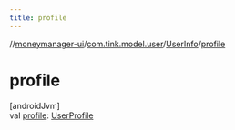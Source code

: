 ```yaml
---
title: profile
---
```

//[moneymanager-ui](../../../index.html)/[com.tink.model.user](../index.html)/[UserInfo](index.html)/[profile](profile.html)



# profile



[androidJvm]\
val [profile](profile.html): [UserProfile](../-user-profile/index.html)




